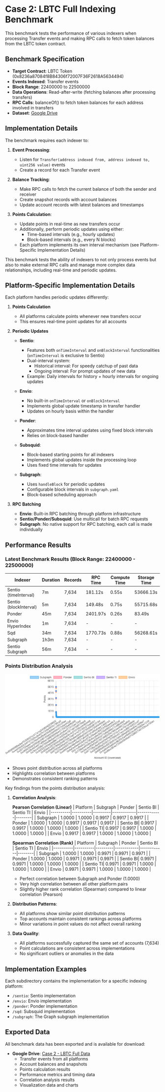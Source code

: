 # Case 2: LBTC Full Indexing Benchmark

This benchmark tests the performance of various indexers when processing Transfer events and making RPC calls to fetch token balances from the LBTC token contract.

## Benchmark Specification

- **Target Contract**: LBTC Token (0x8236a87084f8B84306f72007F36F2618A5634494)
- **Events Indexed**: Transfer events
- **Block Range**: 22400000 to 22500000
- **Data Operations**: Read-after-write (fetching balances after processing transfers)
- **RPC Calls**: balanceOf() to fetch token balances for each address involved in transfers
- **Dataset**: [Google Drive](https://drive.google.com/drive/u/0/folders/1YV_xhTYViVaCiqXgEgPDDjoWb9s8QLMZ)

## Implementation Details

The benchmark requires each indexer to:

1. **Event Processing**:

   - Listen for `Transfer(address indexed from, address indexed to, uint256 value)` events
   - Create a record for each Transfer event

2. **Balance Tracking**:

   - Make RPC calls to fetch the current balance of both the sender and receiver
   - Create snapshot records with account balances
   - Update account records with latest balances and timestamps

3. **Points Calculation**:
   - Update points in real-time as new transfers occur
   - Additionally, perform periodic updates using either:
     - Time-based intervals (e.g., hourly updates)
     - Block-based intervals (e.g., every N blocks)
   - Each platform implements its own interval mechanism (see Platform-Specific Implementation Details)

This benchmark tests the ability of indexers to not only process events but also to make external RPC calls and manage more complex data relationships, including real-time and periodic updates.

## Platform-Specific Implementation Details

Each platform handles periodic updates differently:

1. **Points Calculation**

   - All platforms calculate points whenever new transfers occur
   - This ensures real-time point updates for all accounts

2. **Periodic Updates**

   - **Sentio**:

     - Features both `onTimeInterval` and `onBlockInterval` functionalities (`onTimeInterval` is exclusive to Sentio)
     - Dual-interval system:
       - Historical interval: For speedy catchup of past data
       - Ongoing interval: For prompt updates of new data
     - Example: Daily intervals for history + hourly intervals for ongoing updates

   - **Envio**:

     - No built-in `onTimeInterval` or `onBlockInterval`
     - Implements global update timestamp in transfer handler
     - Updates on hourly basis within the handler

   - **Ponder**:

     - Approximates time interval updates using fixed block intervals
     - Relies on block-based handler

   - **Subsquid**:

     - Block-based starting points for all indexers
     - Implements global updates inside the processing loop
     - Uses fixed time intervals for updates

   - **Subgraph**:
     - Uses `handleBlock` for periodic updates
     - Configurable block intervals in `subgraph.yaml`
     - Block-based scheduling approach

3. **RPC Batching**
   - **Envio**: Built-in RPC batching through platform infrastructure
   - **Sentio/Ponder/Subsquid**: Use multicall for batch RPC requests
   - **Subgraph**: No native support for RPC batching, each call is made individually

## Performance Results

### Latest Benchmark Results (Block Range: 22400000 - 22500000)

| Indexer                | Duration | Records | RPC Time | Compute Time | Storage Time |
| ---------------------- | -------- | ------- | -------- | ------------ | ------------ |
| Sentio (timeInterval)  | 7m       | 7,634   | 181.12s  | 0.55s        | 53666.13s    |
| Sentio (blockInterval) | 5m       | 7,634   | 149.48s  | 0.75s        | 55715.68s    |
| Ponder                 | 45m      | 7,634   | 2401.97s | 0.26s        | 83.49s       |
| Envio HyperIndex       | 1m       | 7,634   | -        | -            | -            |
| Sqd                    | 34m      | 7,634   | 1770.73s | 0.88s        | 56268.61s    |
| Subgraph               | 1h3m     | 7,634   | -        | -            | -            |
| Sentio Subgraph        | 56m      | 7,634   | -        | -            | -            |

### Points Distribution Analysis

![Points Distribution Chart](./data/points-comparison.png)

- Shows point distribution across all platforms
- Highlights correlation between platforms
- Demonstrates consistent ranking patterns

Key findings from the points distribution analysis:

1. **Correlation Analysis**:

   **Pearson Correlation (Linear)**
   | Platform | Subgraph | Ponder | Sentio BI | Sentio TI | Envio |
   |----------|----------|---------|------------|------------|--------|
   | Subgraph | 1.0000 | 1.0000 | 0.9917 | 0.9917 | 0.9917 |
   | Ponder | 1.0000 | 1.0000 | 0.9917 | 0.9917 | 0.9917 |
   | Sentio BI| 0.9917 | 0.9917 | 1.0000 | 1.0000 | 1.0000 |
   | Sentio TI| 0.9917 | 0.9917 | 1.0000 | 1.0000 | 1.0000 |
   | Envio | 0.9917 | 0.9917 | 1.0000 | 1.0000 | 1.0000 |

   **Spearman Correlation (Rank)**
   | Platform | Subgraph | Ponder | Sentio BI | Sentio TI | Envio |
   |----------|----------|---------|------------|------------|--------|
   | Subgraph | 1.0000 | 1.0000 | 0.9971 | 0.9971 | 0.9971 |
   | Ponder | 1.0000 | 1.0000 | 0.9971 | 0.9971 | 0.9971 |
   | Sentio BI| 0.9971 | 0.9971 | 1.0000 | 1.0000 | 1.0000 |
   | Sentio TI| 0.9971 | 0.9971 | 1.0000 | 1.0000 | 1.0000 |
   | Envio | 0.9971 | 0.9971 | 1.0000 | 1.0000 | 1.0000 |

   - Perfect correlation between Subgraph and Ponder (1.0000)
   - Very high correlation between all other platform pairs
   - Slightly higher rank correlation (Spearman) compared to linear correlation (Pearson)

2. **Distribution Patterns**:

   - All platforms show similar point distribution patterns
   - Top accounts maintain consistent rankings across platforms
   - Minor variations in point values do not affect overall ranking

3. **Data Quality**:
   - All platforms successfully captured the same set of accounts (7,634)
   - Point calculations are consistent across implementations
   - No significant outliers or anomalies in the data

## Implementation Examples

Each subdirectory contains the implementation for a specific indexing platform:

- `/sentio`: Sentio implementation
- `/envio`: Envio implementation
- `/ponder`: Ponder implementation
- `/sqd`: Subsquid implementation
- `/subgraph`: The Graph subgraph implementation

## Exported Data

All benchmark data has been exported and is available for download:

- **Google Drive**: [Case 2 - LBTC Full Data](https://drive.google.com/drive/folders/1YV_xhTYViVaCiqXgEgPDDjoWb9s8QLMZ)
  - Transfer events from all platforms
  - Account balances and snapshots
  - Points calculation results
  - Performance metrics and timing data
  - Correlation analysis results
  - Visualization data and charts
